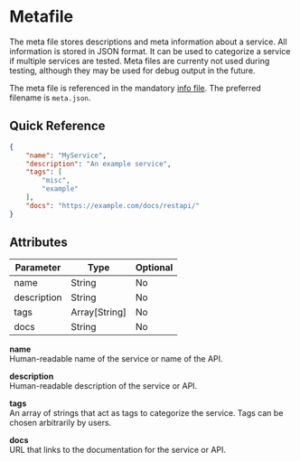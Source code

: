 # Metafile

The meta file stores descriptions and meta information about a service. All information is stored in JSON format.
It can be used to categorize a service if multiple services are tested. Meta files are currenty not used during
testing, although they may be used for debug output in the future.

The meta file is referenced in the mandatory [info file](info.md). The preferred filename is `meta.json`.

## Quick Reference

```json
{
    "name": "MyService",
    "description": "An example service",
    "tags": [
        "misc",
        "example"
    ],
    "docs": "https://example.com/docs/restapi/"
}
```

## Attributes

Parameter   | Type          | Optional
------------|---------------|---------
name        | String        | No
description | String        | No
tags        | Array[String] | No
docs        | String        | No

**name**<br>
Human-readable name of the service or name of the API.

**description**<br>
Human-readable description of the service or API.

**tags**<br>
An array of strings that act as tags to categorize the service. Tags can be chosen arbitrarily by users.

**docs**<br>
URL that links to the documentation for the service or API.
